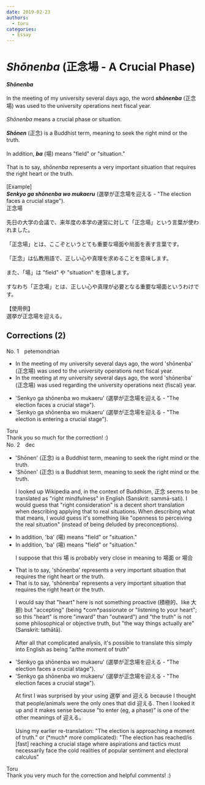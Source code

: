 ```yaml
---
date: 2019-02-23
authors:
  - toru
categories:
  - Essay
---
```


<h1 id="subject_show"><strong><em>Shōnenba</strong></em> (正念場 - A Crucial Phase)</h1>
<div class="date" hidden>Feb 23, 2019 04:04</div>
<div id="post"><div id="body_show_ori">
<strong><em>Shōnenba</strong></em><br/><br/>In the meeting of my university several days ago, the word <strong><em>shōnenba</em></strong> (正念場) was used to the university operations next fiscal year.<br/><br/><em>Shōnenba</em> means a crucial phase or situation.<br/><br/><strong><em>Shōnen</em></strong> (正念) is a Buddhist term, meaning to seek the right mind or the truth.<br/><br/>In addition, <strong><em>ba</em></strong> (場) means "field" or "situation."<br/><br/>That is to say, <em>shōnenba</em> represents a very important situation that requires the right heart or the truth.<br/><br/>[Example]<br/><strong><em>Senkyo ga shōnenba wo mukaeru</em></strong> (選挙が正念場を迎える - "The election faces a crucial stage").
</div></div>

<!-- more -->

<div id="post_ja"><div id="body_show_mo">
正念場<br/><br/>先日の大学の会議で、来年度の本学の運営に対して「正念場」という言葉が使われました。<br/><br/>「正念場」とは、ここぞというとても重要な場面や局面を表す言葉です。<br/><br/>「正念」は仏教用語で、正しい心や真理を求めることを意味します。<br/><br/>また、「場」は "field" や "situation" を意味します。<br/><br/>すなわち「正念場」とは、正しい心や真理が必要となる重要な場面というわけです。<br/><br/>【使用例】<br/>選挙が正念場を迎える。
</div></div>

## Corrections (2)
<div id="block"><div class="first_name"> No. 1　<span class="just_name">petemondrian</span></div><div id="block2">
<ul class="correction_field">
<li class="incorrect">In the meeting of my university several days ago, the word 'shōnenba' (正念場) was used to the university operations next fiscal year.</li>
<li class="corrected correct">
In the meeting <span class="f_blue">at </span>my university several days ago, the word 'shōnenba' (正念場) was used <span class="f_blue">regarding </span>the university operations next <span class="f_gray">(fiscal) </span>year.
</li>
</ul>
<ul class="correction_field">
<li class="incorrect">'Senkyo ga shōnenba wo mukaeru' (選挙が正念場を迎える - "The election faces a crucial stage").</li>
<li class="corrected correct">
'Senkyo ga shōnenba wo mukaeru' (選挙が正念場を迎える - "The election <span class="f_blue">is entering</span> a crucial stage").
</li>
</ul>
</div><div class="name"><span class="just_name">Toru</span><br>
Thank you so much for the correction! :)
</div>
</div>
<div id="block"><div class="first_name"> No. 2　<span class="just_name">dec</span></div><div id="block2">
<ul class="correction_field">
<li class="incorrect">'Shōnen' (正念) is a Buddhist term, meaning to seek the right mind or the truth.</li>
<li class="corrected correct">
'Shōnen' (正念) is a Buddhist term, meaning to seek the right mind or the truth.
<p class="correction_comment">I looked up Wikipedia and, in the context of Buddhism, 正念 seems to be translated as "right mindfulness" in English (Sanskrit: sammā-sati). I would guess that "right consideration" is a decent short translation when describing applying that to real situations. When describing what that means, I would guess it's something like "openness to perceiving the real situation" (instead of being deluded by preconceptions).</p>
</li>
</ul>
<ul class="correction_field">
<li class="incorrect">In addition, 'ba' (場) means "field" or "situation."</li>
<li class="corrected correct">
In addition, 'ba' (場) means "field" or "situation."
<p class="correction_comment">I suppose that this 場 is probably very close in meaning to 場面 or 場合</p>
</li>
</ul>
<ul class="correction_field">
<li class="incorrect">That is to say, 'shōnenba' represents a very important situation that requires the right heart or the truth.</li>
<li class="corrected correct">
That is to say, 'shōnenba' represents a very important situation that requires the right heart or the truth.
<p class="correction_comment">I would say that "heart" here is not something proactive (積極的、like 大胆) but "accepting" (being *com*passionate or "listening to your heart"; so this "heart" is more "inward" than "outward") and "the truth" is not some philosophical or objective truth, but "the way things actually are" (Sanskrit: tathātā).<br/><br/>After all that complicated analysis, it's possible to translate this simply into English as being "a/the moment of truth"</p>
</li>
</ul>
<ul class="correction_field">
<li class="incorrect">'Senkyo ga shōnenba wo mukaeru' (選挙が正念場を迎える - "The election faces a crucial stage").</li>
<li class="corrected correct">
'Senkyo ga shōnenba wo mukaeru' (選挙が正念場を迎える - "The election faces a crucial stage").
<p class="correction_comment">At first I was surprised by your using 選挙 and 迎える because I thought that people/animals were the only ones that did 迎える. Then I looked it up and it makes sense because "to enter (eg, a phase)" is one of the other meanings of 迎える。<br/><br/>Using my earlier re-translation: "The election is approaching a moment of truth." or (*much* more complicated): "The election has reached/is [fast] reaching a crucial stage where aspirations and tactics must necessarily face the cold realities of popular sentiment and electoral calculus"</p>
</li>
</ul>
</div><div class="name"><span class="just_name">Toru</span><br>
Thank you very much for the correction and helpful comments! :)
</div>
</div>
